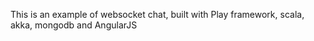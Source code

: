 
This is an example of websocket chat, built with Play framework, scala, akka, mongodb and AngularJS

